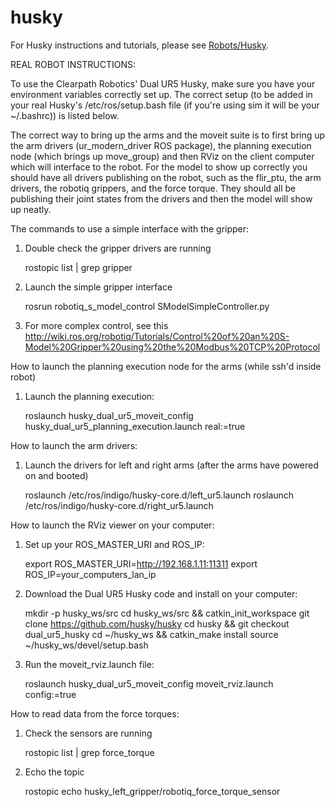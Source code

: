 husky
=====

For Husky instructions and tutorials, please see [Robots/Husky](http://wiki.ros.org/Robots/Husky).

REAL ROBOT INSTRUCTIONS:

To use the Clearpath Robotics' Dual UR5 Husky, make sure you have your environment variables correctly set up. The correct setup (to be added in your real Husky's /etc/ros/setup.bash file (if you're using sim it will be your ~/.bashrc)) is listed below.

The correct way to bring up the arms and the moveit suite is to first bring up the arm drivers (ur_modern_driver ROS package), the planning execution node (which brings up move_group) and then RViz on the client computer which will interface to the robot. For the model to show up correctly you should have all drivers publishing on the robot, such as the flir_ptu, the arm drivers, the robotiq grippers, and the force torque. They should all be publishing their joint states from the drivers and then the model will show up neatly.

The commands to use a simple interface with the gripper:

1) Double check the gripper drivers are running

     rostopic list | grep gripper

2) Launch the simple gripper interface

     rosrun robotiq_s_model_control SModelSimpleController.py

3) For more complex control, see this  
     http://wiki.ros.org/robotiq/Tutorials/Control%20of%20an%20S-Model%20Gripper%20using%20the%20Modbus%20TCP%20Protocol

How to launch the planning execution node for the arms (while ssh'd inside robot)
  
  1) Launch the planning execution:
  
       roslaunch husky_dual_ur5_moveit_config husky_dual_ur5_planning_execution.launch real:=true

How to launch the arm drivers:

  1) Launch the drivers for left and right arms (after the arms have powered on and booted)
  
       roslaunch /etc/ros/indigo/husky-core.d/left_ur5.launch
      roslaunch /etc/ros/indigo/husky-core.d/right_ur5.launch

How to launch the RViz viewer on your computer:

  1) Set up your ROS_MASTER_URI and ROS_IP:
  
      export ROS_MASTER_URI=http://192.168.1.11:11311
      export ROS_IP=your_computers_lan_ip
  
  2) Download the Dual UR5 Husky code and install on your computer:
  
      mkdir -p husky_ws/src
      cd husky_ws/src && catkin_init_workspace
      git clone https://github.com/husky/husky
      cd husky && git checkout dual_ur5_husky
      cd ~/husky_ws && catkin_make install
      source ~/husky_ws/devel/setup.bash
  
  3) Run the moveit_rviz.launch file:
  
     roslaunch husky_dual_ur5_moveit_config moveit_rviz.launch config:=true
  
 How to read data from the force torques:
 
 1) Check the sensors are running
 
     rostopic list | grep force_torque
 
 2) Echo the topic
 
     rostopic echo husky_left_gripper/robotiq_force_torque_sensor
